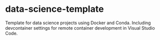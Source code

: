 # data-science-template
Template for data science projects using Docker and Conda. Including devcontainer settings for remote container development in Visual Studio Code.
